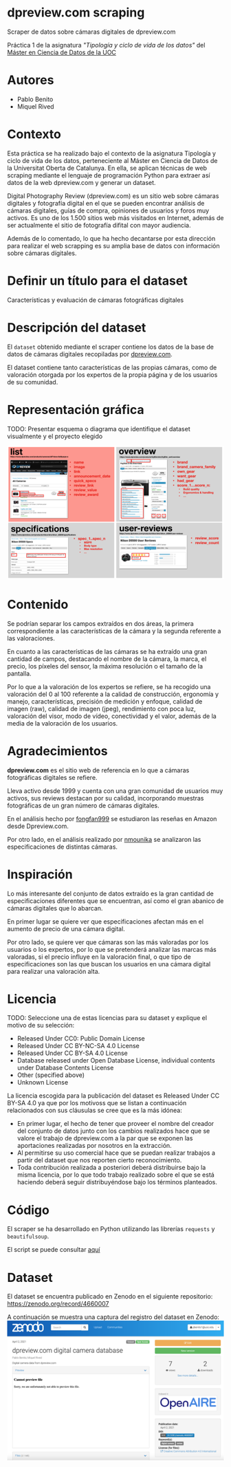 # dpreview.com scraping
Scraper de datos sobre cámaras digitales de dpreview.com

Práctica 1 de la asignatura *"Tipología y ciclo de vida de los datos"* del [Máster en Ciencia de Datos de la UOC](https://estudios.uoc.edu/es/masters-universitarios/data-science/presentacion)

# Autores

* Pablo Benito
* Miquel Rived 

# Contexto
Esta práctica se ha realizado bajo el contexto de la asignatura Tipología y ciclo de vida de los datos, perteneciente al Máster en Ciencia de Datos de la Universitat Oberta de Catalunya. En ella, se aplican técnicas de web scraping mediante el lenguaje de programación Python para extraer así datos de la web dpreview.com y generar un dataset.

Digital Photography Review (dpreview.com) es un sitio web sobre cámaras digitales y fotografía digital en el que se pueden encontrar análisis de cámaras digitales, guías de compra, opiniones de usuarios y foros muy activos. Es uno de los 1.500 sitios web más visitados en Internet, además de ser actualmente el sitio de fotografía difital con mayor audiencia. 

Además de lo comentado, lo que ha hecho decantarse por esta dirección para realizar el web scrapping es su amplia base de datos con información sobre cámaras dígitales.

# Definir un título para el dataset
Características y evaluación de cámaras fotográficas digitales

# Descripción del dataset
El `dataset` obtenido mediante el scraper contiene los datos de la base de datos de cámaras digitales recopiladas por [dpreview.com](dpreview.com).

El dataset contiene tanto características de las propias cámaras, como de valoración otorgada por los expertos de la propia página y de los usuarios de su comunidad.

# Representación gráfica

TODO: Presentar esquema o diagrama que identifique el dataset visualmente y el proyecto elegido

![alt text](representation.png "Representación gráfica del dataset")
# Contenido

Se podrían separar los campos extraídos en dos áreas, la primera correspondiente a las características de la cámara y la segunda referente a las valoraciones.

En cuanto a las características de las cámaras se ha extraído una gran cantidad de campos, destacando el nombre de la cámara, la marca, el precio, los píxeles del sensor, la máxima resolución o el tamaño de la pantalla.

Por lo que a la valoración de los expertos se refiere, se ha recogido una valoración del 0 al 100 referente a la calidad de construcción, ergonomía y manejo, características, precisión de medición y enfoque, calidad de imagen (raw), calidad de imagen (jpeg), rendimiento con poca luz, valoración del visor, modo de vídeo, conectividad y el valor, además de la media de la valoración de los usuarios.

# Agradecimientos

**dpreview.com** es el sitio web de referencia en lo que a cámaras fotográficas digitales se refiere.

Lleva activo desde 1999 y cuenta con una gran comunidad de usuarios muy activos, sus reviews destacan por su calidad, incorporando muestras fotográficas de un gran número de cámaras digitales.

En el análisis hecho por [fongfan999](https://github.com/fongfan999/dpreview_analyzer) se estudiaron las reseñas en Amazon desde Dpreview.com.

Por otro lado, en el análisis  realizado por [nmounika](https://github.com/nmounika/dpreview_webscrape/blob/master/camera%20webscrape%20dpreview.py) se analizaron las especificaciones de distintas cámaras.

# Inspiración

Lo más interesante del conjunto de datos extraído es la gran cantidad de especificaciones diferentes que se encuentran, así como el gran abanico de cámaras digitales que lo abarcan.

En primer lugar se quiere ver que especificaciones afectan más en el aumento de precio de una cámara digital.

Por otro lado, se quiere ver que cámaras son las más valoradas por los usuarios o los expertos, por lo que se pretenderá analizar las marcas más valoradas, si el precio influye en la valoración final, o que tipo de especificaciones son las que buscan los usuarios en una cámara digital para realizar una valoración alta.

# Licencia
TODO: Seleccione una de estas licencias para su dataset y explique el motivo
de su selección:
- Released Under CC0: Public Domain License
- Released Under CC BY-NC-SA 4.0 License
- Released Under CC BY-SA 4.0 License
- Database released under Open Database License, individual contents
under Database Contents License
- Other (specified above)
- Unknown License

La licencia escogida para la publicación del dataset es Released Under CC BY-SA 4.0 ya que por los motivoss que se listan a continuación relacionados con sus cláusulas se cree que es la más idónea:
- En primer lugar, el hecho de tener que proveer el nombre del creador del conjunto de datos junto con los cambios realizados hace que se valore el trabajo de dpreview.com a la par que se exponen las aportaciones realizadas por nosotros en la extracción.
- Al permitirse su uso comercial hace que se puedan realizar trabajos a partir del dataset que nos reporten cierto reconocimiento.
- Toda contribución realizada a posteriori deberá distribuirse bajo la misma licencia, por lo que todo trabajo realizado sobre el que se está haciendo deberá seguir distribuyéndose bajo los términos planteados.
# Código

El scraper se ha desarrollado en Python utilizando las librerías `requests` y `beautifulsoup`. 

El script se puede consultar 
[aquí](app.py)


# Dataset
El dataset se encuentra publicado en Zenodo en el siguiente repositorio: https://zenodo.org/record/4660007

A continuación se muestra una captura del registro del dataset en Zenodo:
![alt text](zenodo.png "Dataset en Zenodo")
# 
